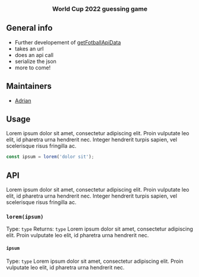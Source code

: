 <h3 align="center">World Cup 2022 guessing game</h3>

## General info
* Further developement of [getFotballApiData](https://github.com/Vigdals/getFotballApiData)
* takes an url
* does an api call
* serialize the json
* more to come!

## Maintainers
* [Adrian](https://github.com/vigdals)

## Usage
Lorem ipsum dolor sit amet, consectetur adipiscing elit. Proin vulputate leo elit, id pharetra urna hendrerit nec. Integer hendrerit turpis sapien, vel scelerisque risus fringilla ac.
```javascript
const ipsum = lorem('dolor sit');
```
## API
Lorem ipsum dolor sit amet, consectetur adipiscing elit. Proin vulputate leo elit, id pharetra urna hendrerit nec. Integer hendrerit turpis sapien, vel scelerisque risus fringilla ac.
### `lorem(ipsum)`
Type: `type`
Returns: `type`
Lorem ipsum dolor sit amet, consectetur adipiscing elit. Proin vulputate leo elit, id pharetra urna hendrerit nec.
#### `ipsum`
Type: `type`
Lorem ipsum dolor sit amet, consectetur adipiscing elit. Proin vulputate leo elit, id pharetra urna hendrerit nec.
